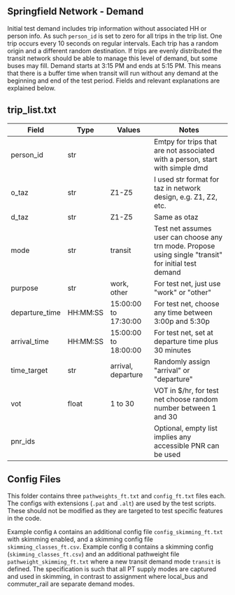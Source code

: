 Springfield Network - Demand
--------------------------------

Initial test demand includes trip information without associated HH or person info. As such `person_id` is
set to zero for all trips in the trip list. One trip occurs every 10 seconds on regular intervals. Each
trip has a random origin and a different random destination. If trips are evenly distributed the transit
network should be able to manage this level of demand, but some buses may fill. Demand starts at 3:15 PM
and ends at 5:15 PM. This means that there is a buffer time when transit will run without any demand at
the beginning and end of the test period. Fields and relevant explanations are explained below.

trip_list.txt
-------------

Field         | Type   | Values              | Notes
--------------|--------|---------------------|--------------------------------------------------------------------------------------------------------
person_id     |str     |                     |Emtpy for trips that are not associated with a person, start with simple dmd
o_taz         |str     |Z1-Z5                |I used str format for taz in network design, e.g. Z1, Z2, etc.
d_taz         |str	   |Z1-Z5                |Same as otaz
mode          |str     |transit              |Test net assumes user can choose any trn mode. Propose using  single "transit" for initial test demand
purpose       |str     |work, other          |For test net, just use "work" or "other"
departure_time|HH:MM:SS|15:00:00 to 17:30:00 |For test net, choose any time between 3:00p and 5:30p
arrival_time  |HH:MM:SS|15:00:00 to 18:00:00 |For test net, set at departure time plus 30 minutes
time_target   |str     |arrival, departure   |Randomly assign "arrival" or "departure"
vot	          |float   |1 to 30              |VOT in $/hr, for test net choose random number between 1 and 30
pnr_ids	      |        |                     |Optional, empty list implies any accessible PNR can be used


Config Files
------
This folder contains three `pathweights_ft.txt` and `config_ft.txt` files each. The configs with extensions (`.pat` and `.alt`) are used by the test scripts. These should not be modified as they are targeted to test specific features in the code.

Example config `A` contains an additional config file `config_skimming_ft.txt` with skimming enabled, and a skimming 
config file `skimming_classes_ft.csv`. Example config `B` contains a skimming config (`skimming_classes_ft.csv`) and 
an additional pathweight file `pathweight_skimming_ft.txt` where a new transit demand mode `transit` is defined. The
specification is such that all PT supply modes are captured and used in skimming, in contrast to assignment where 
local_bus and commuter_rail are separate demand modes.

